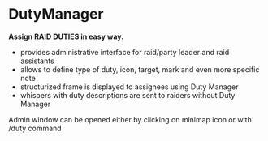 # DutyManager

**Assign RAID DUTIES in easy way.**

- provides administrative interface for raid/party leader and raid assistants
- allows to define type of duty, icon, target, mark and even more specific note
- structurized frame is displayed to assignees using Duty Manager
- whispers with duty descriptions are sent to raiders without Duty Manager

Admin window can be opened either by clicking on minimap icon or with /duty command